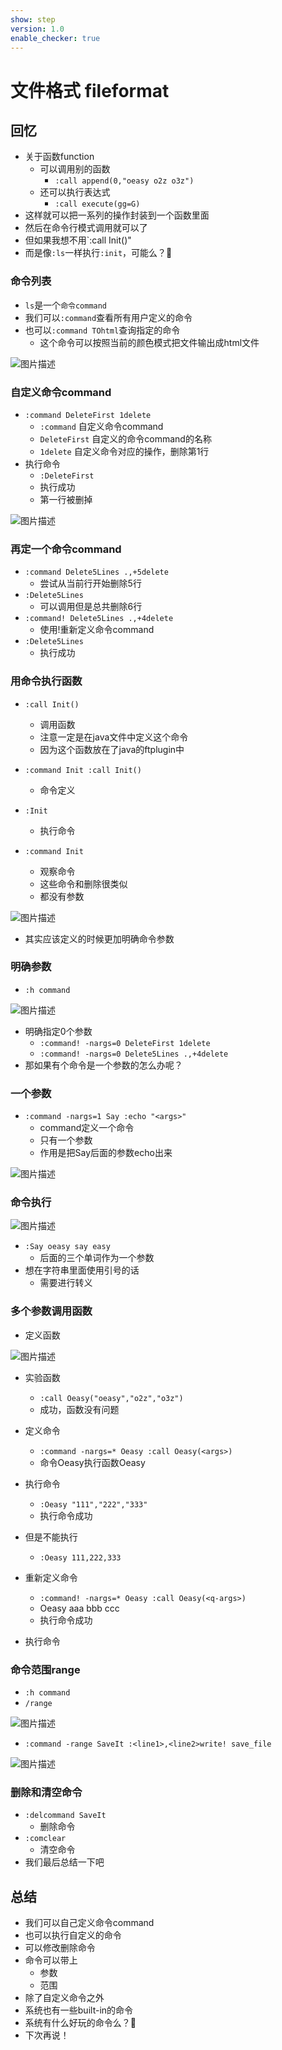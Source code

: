 ```yaml
---
show: step
version: 1.0
enable_checker: true
---
```


# 文件格式 fileformat

## 回忆

- 关于函数function
	- 可以调用别的函数
		- `:call append(0,"oeasy o2z o3z")`
	- 还可以执行表达式
	    - `:call execute(gg=G)`
- 这样就可以把一系列的操作封装到一个函数里面
- 然后在命令行模式调用就可以了
- 但如果我想不用`:call Init()"
- 而是像`:ls`一样执行`:init`，可能么？🤔

### 命令列表
- `ls`是一个`命令command`
- 我们可以`:command`查看所有用户定义的命令
- 也可以`:command TOhtml`查询指定的命令
	- 这个命令可以按照当前的颜色模式把文件输出成html文件

![图片描述](https://doc.shiyanlou.com/courses/uid1190679-20210801-1627796439440)

### 自定义命令command
- `:command DeleteFirst 1delete`
	- `:command` 自定义命令command
	- `DeleteFirst` 自定义的命令command的名称
	- `1delete` 自定义命令对应的操作，删除第1行
- 执行命令
	- `:DeleteFirst`
	- 执行成功
	- 第一行被删掉

![图片描述](https://doc.shiyanlou.com/courses/uid1190679-20210801-1627797060452)

### 再定一个命令command
- `:command Delete5Lines .,+5delete`
	- 尝试从当前行开始删除5行
- `:Delete5Lines`
	- 可以调用但是总共删除6行
- `:command! Delete5Lines .,+4delete`
	- 使用!重新定义命令command
- `:Delete5Lines`
	- 执行成功



### 用命令执行函数

- `:call Init()`
    - 调用函数	
	- 注意一定是在java文件中定义这个命令
	- 因为这个函数放在了java的ftplugin中

- `:command Init :call Init()`
	- 命令定义

- `:Init`
	- 执行命令
- `:command Init`
	- 观察命令
	- 这些命令和删除很类似
	- 都没有参数
	
![图片描述](https://doc.shiyanlou.com/courses/uid1190679-20210801-1627797402691)


- 其实应该定义的时候更加明确命令参数

### 明确参数
- `:h command`
 
![图片描述](https://doc.shiyanlou.com/courses/uid1190679-20210801-1627797731872)
- 明确指定0个参数
	- `:command! -nargs=0 DeleteFirst 1delete`
	- `:command! -nargs=0 Delete5Lines .,+4delete`
- 那如果有个命令是一个参数的怎么办呢？

### 一个参数

- `:command -nargs=1 Say :echo "<args>"`
	- command定义一个命令
	- 只有一个参数
	- 作用是把Say后面的参数echo出来

![图片描述](https://doc.shiyanlou.com/courses/uid1190679-20210801-1627798562784)

### 命令执行

![图片描述](https://doc.shiyanlou.com/courses/uid1190679-20210801-1627798848239)

- `:Say oeasy say easy`
	- 后面的三个单词作为一个参数
- 想在字符串里面使用引号的话
	- 需要进行转义

### 多个参数调用函数

- 定义函数

![图片描述](https://doc.shiyanlou.com/courses/uid1190679-20210801-1627803257931)

- 实验函数
	- `:call Oeasy("oeasy","o2z","o3z")`
	- 成功，函数没有问题
- 定义命令
	- `:command -nargs=* Oeasy :call Oeasy(<args>)`
	- 命令Oeasy执行函数Oeasy
- 执行命令
	- `:Oeasy "111","222","333"`
	- 执行命令成功
- 但是不能执行
	- `:Oeasy 111,222,333`
- 重新定义命令
	- `:command! -nargs=* Oeasy :call Oeasy(<q-args>)`
	- Oeasy aaa bbb ccc
	- 执行命令成功


- 执行命令

### 命令范围range

- `:h command`
- `/range`

![图片描述](https://doc.shiyanlou.com/courses/uid1190679-20210801-1627799345398)

- `:command -range SaveIt :<line1>,<line2>write! save_file`

![图片描述](https://doc.shiyanlou.com/courses/uid1190679-20210801-1627799505465)



### 删除和清空命令

- `:delcommand SaveIt`
	- 删除命令
- `:comclear`
	- 清空命令
- 我们最后总结一下吧


## 总结

- 我们可以自己定义命令command
- 也可以执行自定义的命令
- 可以修改删除命令
- 命令可以带上
	- 参数 
	- 范围
- 除了自定义命令之外
- 系统也有一些built-in的命令
- 系统有什么好玩的命令么？🤔
- 下次再说！





